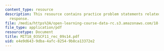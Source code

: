 ```yaml
---
content_type: resource
description: This resource contains practice problem statements related to exponential
  response.
file: /media/https%3A/open-learning-course-data-rc.s3.amazonaws.com/18-03sc-differential-equations-fall-2011/e4e9d6439dba4afc82549b8ca13372e2_MIT18_03SCF11_rec_09s14.pdf
file_type: application/pdf
resourcetype: Document
title: MIT18_03SCF11_rec_09s14.pdf
uid: e4e9d643-9dba-4afc-8254-9b8ca13372e2
---
```

